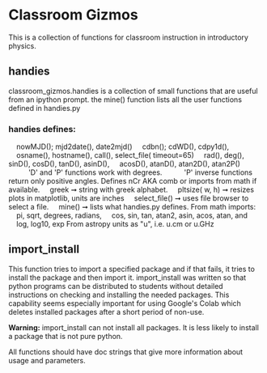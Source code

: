 
# Classroom Gizmos
This is a collection of functions for classroom instruction in introductory physics.
## handies
classroom_gizmos.handies is a collection of small functions that are useful from an ipython prompt.
the mine() function lists all the user functions defined in handies.py

### handies defines:
&nbsp;&nbsp;&nbsp;&nbsp;nowMJD(); mjd2date(), date2mjd()
&nbsp;&nbsp;&nbsp;&nbsp;cdbn(); cdWD(), cdpy1d(),
&nbsp;&nbsp;&nbsp;&nbsp;osname(), hostname(), call(), select_file( timeout=65)
&nbsp;&nbsp;&nbsp;&nbsp;rad(), deg(), sinD(), cosD(), tanD(), asinD(),
&nbsp;&nbsp;&nbsp;&nbsp;acosD(), atanD(), atan2D(), atan2P()
&nbsp;&nbsp;&nbsp;&nbsp;&nbsp;&nbsp;&nbsp;&nbsp;&nbsp;&nbsp;'D' and 'P' functions work with degrees.
&nbsp;&nbsp;&nbsp;&nbsp;&nbsp;&nbsp;&nbsp;&nbsp;&nbsp;&nbsp;'P' inverse functions return only positive angles.
Defines nCr AKA comb or imports from math if available.
&nbsp;&nbsp;&nbsp;&nbsp;greek  ➞ string with greek alphabet.
&nbsp;&nbsp;&nbsp;&nbsp;pltsize( w, h) ➞ resizes plots in matplotlib, units are inches
&nbsp;&nbsp;&nbsp;&nbsp;select_file() ➞ uses file browser to select a file.
&nbsp;&nbsp;&nbsp;&nbsp;mine() ➞ lists what handies.py defines.
From math imports:
&nbsp;&nbsp;&nbsp;&nbsp;pi, sqrt, degrees, radians,
&nbsp;&nbsp;&nbsp;&nbsp;cos, sin, tan, atan2, asin, acos, atan, and
&nbsp;&nbsp;&nbsp;&nbsp;log, log10, exp
From astropy units as "u", i.e. u.cm or u.GHz

## import_install
This function tries to import a specified package and if that fails, it
tries to install the package and then import it.
import_install was written so that python programs can be distributed to students without detailed instructions on checking and installing the needed packages.
This capability seems especially important for using Google's Colab which deletes installed packages after a short period of non-use.

**Warning:** import_install can not install all packages. It is less likely to install a package that is not pure python.

All functions should have doc strings that give more information about usage and parameters.

